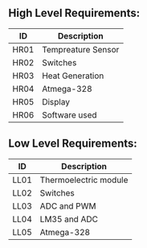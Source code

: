 ## High Level Requirements: 
| ID | Description |
| ----- | ----- |
| HR01 | Tempreature Sensor |
| HR02 | Switches | 
| HR03 | Heat Generation |
| HR04 | Atmega-328  |
| HR05 | Display |
| HR06 | Software used|

## Low Level Requirements: 
| ID | Description |
| ----- | ----- |
|LL01 |Thermoelectric module |
|LL02 |Switches |
|LL03 |ADC and PWM |
|LL04 |LM35 and ADC |
|LL05 |Atmega-328 |